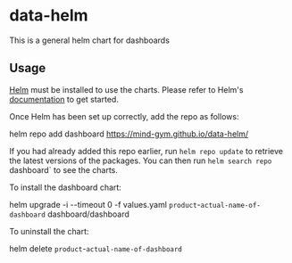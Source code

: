 # data-helm
This is a general helm chart for dashboards
## Usage

[Helm](https://helm.sh) must be installed to use the charts.  Please refer to
Helm's [documentation](https://helm.sh/docs) to get started.

Once Helm has been set up correctly, add the repo as follows:

  helm repo add dashboard https://mind-gym.github.io/data-helm/

If you had already added this repo earlier, run `helm repo update` to retrieve
the latest versions of the packages.  You can then run `helm search repo
`dashboard` to see the charts.

To install the dashboard chart:

   helm upgrade -i --timeout 0 -f values.yaml `product`-`actual-name-of-dashboard` dashboard/dashboard

To uninstall the chart:

  helm delete `product`-`actual-name-of-dashboard`